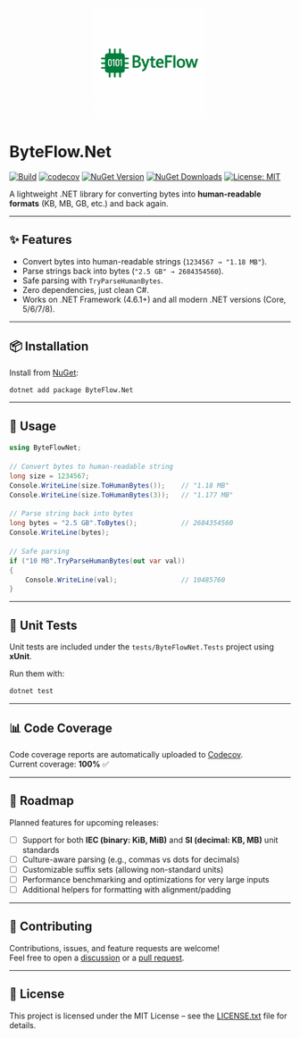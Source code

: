 <p align="center">
  <img src="https://raw.githubusercontent.com/AndrewClements84/ByteFlow.Net/master/assets/logo.png" alt="ByteFlow.Net Logo" width="200"/>
</p>

# ByteFlow.Net

[![Build](https://github.com/AndrewClements84/ByteFlow.Net/actions/workflows/dotnet.yml/badge.svg)](https://github.com/AndrewClements84/ByteFlow.Net/actions)
[![codecov](https://codecov.io/gh/AndrewClements84/ByteFlow.Net/branch/master/graph/badge.svg)](https://codecov.io/gh/AndrewClements84/ByteFlow.Net)
[![NuGet Version](https://img.shields.io/nuget/v/ByteFlow.Net.svg?logo=nuget&cacheSeconds=300)](https://www.nuget.org/packages/ByteFlow.Net)
[![NuGet Downloads](https://img.shields.io/nuget/dt/ByteFlow.Net.svg)](https://www.nuget.org/packages/ByteFlow.Net)
[![License: MIT](https://img.shields.io/badge/License-MIT-yellow.svg)](LICENSE.txt)

A lightweight .NET library for converting bytes into **human-readable formats** (KB, MB, GB, etc.) and back again.

---

## ✨ Features

- Convert bytes into human-readable strings (`1234567 → "1.18 MB"`).
- Parse strings back into bytes (`"2.5 GB" → 2684354560`).
- Safe parsing with `TryParseHumanBytes`.
- Zero dependencies, just clean C#.
- Works on .NET Framework (4.6.1+) and all modern .NET versions (Core, 5/6/7/8).

---

## 📦 Installation

Install from [NuGet](https://www.nuget.org/packages/ByteFlow.Net):

```sh
dotnet add package ByteFlow.Net
```

---

## 🚀 Usage

```csharp
using ByteFlowNet;

// Convert bytes to human-readable string
long size = 1234567;
Console.WriteLine(size.ToHumanBytes());    // "1.18 MB"
Console.WriteLine(size.ToHumanBytes(3));   // "1.177 MB"

// Parse string back into bytes
long bytes = "2.5 GB".ToBytes();           // 2684354560
Console.WriteLine(bytes);

// Safe parsing
if ("10 MB".TryParseHumanBytes(out var val))
{
    Console.WriteLine(val);                // 10485760
}
```

---

## 🧪 Unit Tests

Unit tests are included under the `tests/ByteFlowNet.Tests` project using **xUnit**.

Run them with:

```sh
dotnet test
```

---

## 📊 Code Coverage

Code coverage reports are automatically uploaded to [Codecov](https://app.codecov.io/gh/AndrewClements84/ByteFlow.Net).  
Current coverage: **100%** ✅

---

## 🔮 Roadmap

Planned features for upcoming releases:

- [ ] Support for both **IEC (binary: KiB, MiB)** and **SI (decimal: KB, MB)** unit standards  
- [ ] Culture-aware parsing (e.g., commas vs dots for decimals)  
- [ ] Customizable suffix sets (allowing non-standard units)  
- [ ] Performance benchmarking and optimizations for very large inputs  
- [ ] Additional helpers for formatting with alignment/padding  

---

## 🤝 Contributing

Contributions, issues, and feature requests are welcome!  
Feel free to open a [discussion](https://github.com/AndrewClements84/ByteFlow.Net/discussions) or a [pull request](https://github.com/AndrewClements84/ByteFlow.Net/pulls).

---

## 📄 License

This project is licensed under the MIT License – see the [LICENSE.txt](LICENSE.txt) file for details.
